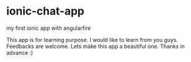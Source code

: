 ionic-chat-app
==============

my first ionic app with angularfire

This app is for learning purpose. I would like to learn from you guys. Feedbacks are welcome. Lets make this app a beautiful one. Thanks in advance :)
